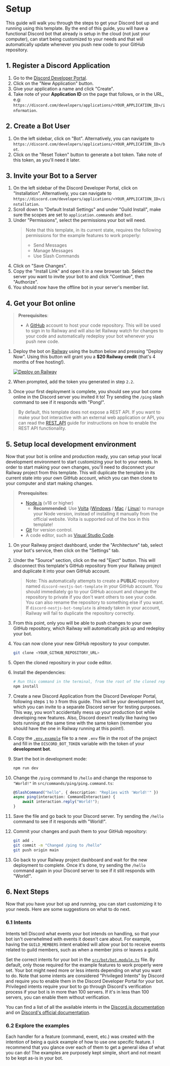 # Setup

This guide will walk you through the steps to get your Discord bot up and running using this template. By the end of this guide, you will have a functional Discord bot that already is setup in the cloud (not just your computer), can start being customized to your needs and that will automatically update whenever you push new code to your GitHub repository.

## 1. Register a Discord Application

1. Go to the [Discord Developer Portal](https://discord.com/developers/applications).
2. Click on the "New Application" button.
3. Give your application a name and click "Create".
4. Take note of your **Application ID** on the page that follows, or in the URL, e.g: `https://discord.com/developers/applications/<YOUR_APPLICATION_ID>/information`.

## 2. Create a Bot User

1. On the left sidebar, click on "Bot". Alternatively, you can navigate to `https://discord.com/developers/applications/<YOUR_APPLICATION_ID>/bot`.
2. Click on the "Reset Token" button to generate a bot token. Take note of this token, as you'll need it later.

## 3. Invite your Bot to a Server

1. On the left sidebar of the Discord Developer Portal, click on "Installation". Alternatively, you can navigate to `https://discord.com/developers/applications/<YOUR_APPLICATION_ID>/installation`.
2. Scroll down to "Default Install Settings" and under "Guild Install", make sure the scopes are set to `application.commands` and `bot`.
3. Under "Permissions", select the permissions your bot will need. 
   > Note that this template, in its current state, requires the following permissions for the example features to work properly:
   > - Send Messages
   > - Manage Messages
   > - Use Slash Commands
4. Click on "Save Changes".
5. Copy the "Install Link" and open it in a new browser tab. Select the server you want to invite your bot to and click "Continue", then "Authorize".
6. You should now have the offline bot in your server's member list.

## 4. Get your Bot online

> **Prerequisites**:
>
> - A [GitHub](https://github.com/) account to host your code repository. This will be used to sign in to Railway and will also let Railway watch for changes to your code and automatically redeploy your bot whenever you push new code.

1. Deploy the bot on [Railway](https://railway.com/deploy/discord-nestjs-bot?referralCode=maxijonson) using the button below and pressing "Deploy Now". Using this button will grant you a **$20 Railway credit** (that's 4 months of free hosting!).

   [![Deploy on Railway](https://railway.com/button.svg)](https://railway.com/deploy/discord-nestjs-bot?referralCode=maxijonson)

2. When prompted, add the token you generated in step `2.2`.
3. Once your first deployment is complete, you should see your bot come online in the Discord server you invited it to! Try sending the `/ping` slash command to see if it responds with "Pong!".

> By default, this template does not expose a REST API. If you want to make your bot interactive with an external web application or API, you can read the [REST_API](guides/REST_API.md) guide for instructions on how to enable the REST API functionality.

## 5. Setup local development environment

Now that your bot is online and production ready, you can setup your local development environment to start customizing your bot to your needs. In order to start making your own changes, you'll need to disconnect your Railway project from this template. This will duplicate the template in its current state into your own GitHub account, which you can then clone to your computer and start making changes.

> **Prerequisites**:
>
> - [Node.js](https://nodejs.org/en/download/) (v18 or higher)
>   - **Recommended**: Use [Volta](https://volta.sh/) ([Windows](https://docs.volta.sh/guide/getting-started#windows-installation) / [Mac](https://docs.volta.sh/guide/getting-started#unix-installation) / [Linux](https://docs.volta.sh/guide/getting-started#unix-installation)) to manage your Node version, instead of installing it manually from the official website. Volta is supported out of the box in this template!
> - [Git](https://git-scm.com/downloads) for version control.
> - A code editor, such as [Visual Studio Code](https://code.visualstudio.com/).

1. On your Railway project dashboard, under the "Architecture" tab, select your bot's service, then click on the "Settings" tab.
2. Under the "Source" section, click on the red "Eject" button. This will disconnect this template's GitHub repository from your Railway project and duplicate it into your own GitHub account.
   > Note: This automatically attempts to create a **PUBLIC** repository named `discord-nestjs-bot-template` in your GitHub account. You should immediately go to your GitHub account and change the repository to private if you don't want others to see your code. You can also rename the repository to something else if you want. If `discord-nestjs-bot-template` is already taken in your account, Railway will fail to duplicate the repository correctly.
3. From this point, only you will be able to push changes to your own GitHub repository, which Railway will automatically pick up and redeploy your bot.
4. You can now clone your new GitHub repository to your computer.
   ```bash
   git clone <YOUR_GITHUB_REPOSITORY_URL>
   ```
5. Open the cloned repository in your code editor.
6. Install the dependencies:
   ```bash
   # Run this command in the terminal, from the root of the cloned repository
   npm install
   ```
7. Create a new Discord Application from the Discord Developer Portal, following steps `1` to `3` from this guide. This will be your development bot, which you can invite to a separate Discord server for testing purposes. This way, you won't accidentally mess up your production bot while developing new features. Also, Discord doesn't really like having two bots running at the same time with the same token (remember you should have the one in Railway running at this point!).
8. Copy the [`.env.example`](../.env.example) file to a new `.env` file in the root of the project and fill in the `DISCORD_BOT_TOKEN` variable with the token of your **development bot**.
9. Start the bot in development mode:

   ```bash
   npm run dev
   ```

10. Change the `/ping` command to `/hello` and change the response to `"World!"` in `src/commands/ping/ping.command.ts`:

    ```ts
    @SlashCommand("hello", { description: "Replies with 'World!'" })
    async ping(interaction: CommandInteraction) {
        await interaction.reply("World!");
    }
    ```

11. Save the file and go back to your Discord server. Try sending the `/hello` command to see if it responds with "World!".
12. Commit your changes and push them to your GitHub repository:
    ```bash
    git add .
    git commit -m "Changed /ping to /hello"
    git push origin main
    ```
13. Go back to your Railway project dashboard and wait for the new deployment to complete. Once it's done, try sending the `/hello` command again in your Discord server to see if it still responds with "World!".

## 6. Next Steps

Now that you have your bot up and running, you can start customizing it to your needs. Here are some suggestions on what to do next.

### 6.1 Intents

Intents tell Discord what events your bot intends on handling, so that your bot isn't overwhelmed with events it doesn't care about. For example, having the `GUILD_MEMBERS` intent enabled will allow your bot to receive events related to guild members, such as when a member joins or leaves a guild.

Set the correct intents for your bot in the [`src/bot/bot.module.ts`](../src/bot/bot.module.ts) file. By default, only those required for the example features to work properly were set. Your bot might need more or less intents depending on what you want to do. Note that some intents are considered "Privileged Intents" by Discord and require you to enable them in the Discord Developer Portal for your bot. Privileged intents require your bot to go through Discord's verification process if your bot is in more than 100 servers. If it's in less than 100 servers, you can enable them without verification.

You can find a list of all the available intents in the [Discord.js documentation](https://discord-api-types.dev/api/discord-api-types-v10/enum/GatewayIntentBits) and on [Discord's official documentation](https://discord.com/developers/docs/events/gateway#list-of-intents).

### 6.2 Explore the examples

Each handler for a feature (command, event, etc.) was created with the intention of being a quick example of how to use one specific feature. I recommend that you glance over each of them to get a general idea of what you can do! The examples are purposely kept simple, short and not meant to be kept as-is in your bot.
